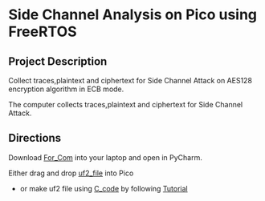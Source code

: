 # Side Channel Analysis on Pico using FreeRTOS

## Project Description
Collect traces,plaintext and ciphertext for Side Channel Attack on AES128 encryption algorithm in ECB mode.

The computer collects traces,plaintext and ciphertext for Side Channel Attack.

## Directions
Download [For_Com](https://github.com/TIrfana/Pico_FreeRTOS/tree/main/For_Com) into your laptop and open in PyCharm.

Either drag and drop [uf2_file](https://github.com/TIrfana/Pico_C_program/blob/main/For_Pico/Encryption.uf2) into Pico 

- or make uf2 file using [C_code](https://github.com/TIrfana/Pico_C_program/tree/main/For_Pico/C_code) by following [Tutorial](https://embeddedcomputing.com/technology/open-source/linux-freertos-related/using-freertos-with-the-raspberry-pi-pico#:~:text=First%20off%2C%20what%20is%20FreeRTOS,Pi%20Pico%2C%20and%20small%20microprocessors.)
